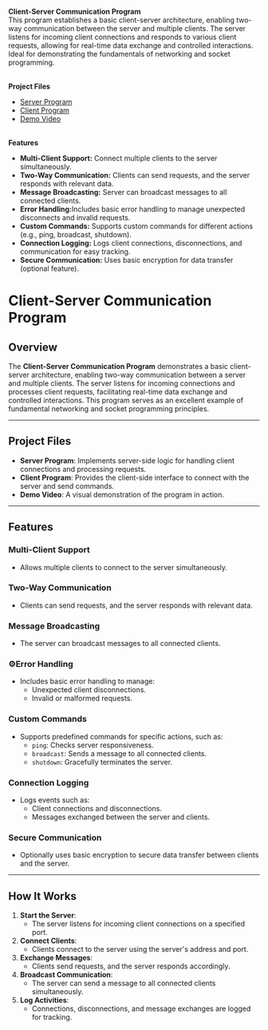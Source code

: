 <b>Client-Server Communication Program</b>
<br>This program establishes a basic client-server architecture, enabling two-way communication between the server and multiple clients. The server listens for incoming client connections and responds to various client requests, allowing for real-time data exchange and controlled interactions. Ideal for demonstrating the fundamentals of networking and socket programming.

<br><b>Project Files</b></br>
  - [Server Program](https://github.com/EricDelgado993/Server-Client/blob/main/Client%20Server%20Program/Server.py)
  - [Client Program](https://github.com/EricDelgado993/Server-Client/blob/main/Client%20Server%20Program/Client.py)
  - [Demo Video](https://github.com/EricDelgado993/Server-Client/blob/main/Client%20Server%20Program/Demo.mp4)

<br><b>Features</b></br>
  - <b>Multi-Client Support:</b> Connect multiple clients to the server simultaneously.
  - <b>Two-Way Communication:</b> Clients can send requests, and the server responds with relevant data.
  - <b>Message Broadcasting:</b> Server can broadcast messages to all connected clients.
  - <b>Error Handling:</b>Includes basic error handling to manage unexpected disconnects and invalid requests.
  - <b>Custom Commands:</b> Supports custom commands for different actions (e.g., ping, broadcast, shutdown).
  - <b>Connection Logging:</b> Logs client connections, disconnections, and communication for easy tracking.
  - <b>Secure Communication:</b> Uses basic encryption for data transfer (optional feature).

# Client-Server Communication Program

## Overview
The **Client-Server Communication Program** demonstrates a basic client-server architecture, enabling two-way communication between a server and multiple clients. The server listens for incoming connections and processes client requests, facilitating real-time data exchange and controlled interactions. This program serves as an excellent example of fundamental networking and socket programming principles.

---

## Project Files
- **Server Program**: Implements server-side logic for handling client connections and processing requests.
- **Client Program**: Provides the client-side interface to connect with the server and send commands.
- **Demo Video**: A visual demonstration of the program in action.

---

## Features

###  Multi-Client Support
- Allows multiple clients to connect to the server simultaneously.

### Two-Way Communication
- Clients can send requests, and the server responds with relevant data.

### Message Broadcasting
- The server can broadcast messages to all connected clients.

### ⚙Error Handling
- Includes basic error handling to manage:
  - Unexpected client disconnections.
  - Invalid or malformed requests.

### Custom Commands
- Supports predefined commands for specific actions, such as:
  - `ping`: Checks server responsiveness.
  - `broadcast`: Sends a message to all connected clients.
  - `shutdown`: Gracefully terminates the server.

### Connection Logging
- Logs events such as:
  - Client connections and disconnections.
  - Messages exchanged between the server and clients.

### Secure Communication
- Optionally uses basic encryption to secure data transfer between clients and the server.

---

## How It Works

1. **Start the Server**: 
   - The server listens for incoming client connections on a specified port.
2. **Connect Clients**: 
   - Clients connect to the server using the server's address and port.
3. **Exchange Messages**: 
   - Clients send requests, and the server responds accordingly.
4. **Broadcast Communication**: 
   - The server can send a message to all connected clients simultaneously.
5. **Log Activities**: 
   - Connections, disconnections, and message exchanges are logged for tracking.
